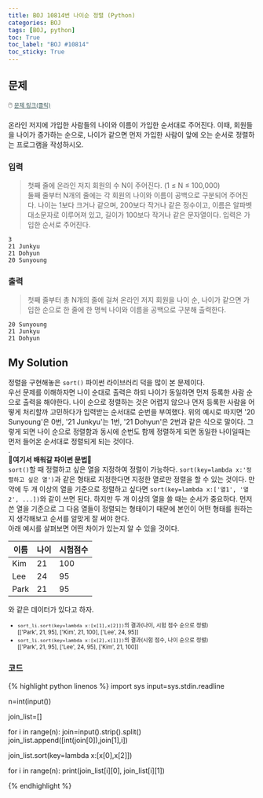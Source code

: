 ```yaml
---
title: BOJ 10814번 나이순 정렬 (Python)
categories: BOJ
tags: [BOJ, python]
toc: True
toc_label: "BOJ #10814"
toc_sticky: True
---
```


## 문제
<span style="font-size:0.9em">:computer_mouse:
<a href='https://www.acmicpc.net/problem/10814' target='_blank' style="color: #2F4F4F; font-size:0.9em">
  문제 링크(클릭)
</a>
</span><br><br>
온라인 저지에 가입한 사람들의 나이와 이름이 가입한 순서대로 주어진다. 이때, 회원들을 나이가 증가하는 순으로, 나이가 같으면 먼저 가입한 사람이 앞에 오는 순서로 정렬하는 프로그램을 작성하시오.

### 입력
> 첫째 줄에 온라인 저지 회원의 수 N이 주어진다. (1 ≤ N ≤ 100,000)<br>
둘째 줄부터 N개의 줄에는 각 회원의 나이와 이름이 공백으로 구분되어 주어진다. 나이는 1보다 크거나 같으며, 200보다 작거나 같은 정수이고, 이름은 알파벳 대소문자로 이루어져 있고, 길이가 100보다 작거나 같은 문자열이다. 입력은 가입한 순서로 주어진다.

```
3
21 Junkyu
21 Dohyun
20 Sunyoung
```

### 출력
> 첫째 줄부터 총 N개의 줄에 걸쳐 온라인 저지 회원을 나이 순, 나이가 같으면 가입한 순으로 한 줄에 한 명씩 나이와 이름을 공백으로 구분해 출력한다.

```
20 Sunyoung
21 Junkyu
21 Dohyun
```

## My Solution
정렬을 구현해놓은 `sort()` 파이썬 라이브러리 덕을 많이 본 문제이다.<br>
우선 문제를 이해하자면 나이 순대로 출력은 하되 나이가 동일하면 먼저 등록한 사람 순으로 출력을 해야한다. 나이 순으로 정렬하는 것은 어렵지 않으나 먼저 등록한 사람을 어떻게 처리할까 고민하다가 입력받는 순서대로 순번을 부여했다. 위의 예시로 따지면 '20 Sunyoung'은 0번, '21 Junkyu'는 1번, '21 Dohyun'은 2번과 같은 식으로 말이다. 그렇게 되면 나이 순으로 정렬함과 동시에 순번도 함께 정렬하게 되면 동일한 나이일때는 먼저 들어온 순서대로 정렬되게 되는 것이다.<br>
.<br>
:memo:**여기서 배워갈 파이썬 문법**:memo:<br>
`sort()`할 때 정렬하고 싶은 열을 지정하여 정렬이 가능하다. `sort(key=lambda x:'정렬하고 싶은 열')`과 같은 형태로 지정한다면 지정한 열로만 정렬을 할 수 있는 것이다. 만약에 두 개 이상의 열을 기준으로 정렬하고 싶다면 `sort(key=lambda x:['열1', '열2', ...])`와 같이 쓰면 된다. 하지만 두 개 이상의 열을 쓸 때는 순서가 중요하다. 먼저 쓴 열을 기준으로 그 다음 열들이 정렬되는 형태이기 때문에 본인이 어떤 형태를 원하는지 생각해보고 순서를 알맞게 잘 써야 한다. <br>아래 예시를 살펴보면 어떤 차이가 있는지 알 수 있을 것이다.

|이름|나이|시험점수|
|---|---|---|
|Kim|21|100|
|Lee|24|95|
|Park|21|95|

와 같은 데이터가 있다고 하자.
<ul style="font-size: 0.8em;">
<li><code>sort_li.sort(key=lambda x:[x[1],x[2]])</code>의 결과(나이, 시험 점수 순으로 정렬)</li>
    [['Park', 21, 95], ['Kim', 21, 100], ['Lee', 24, 95]]
<li><code>sort_li.sort(key=lambda x:[x[2],x[1]])</code>의 결과(시험 점수, 나이 순으로 정렬)</li>
    [['Park', 21, 95], ['Lee', 24, 95], ['Kim', 21, 100]]
</ul>

### 코드
{% highlight python linenos %}
import sys
input=sys.stdin.readline

n=int(input())

join_list=[]

for i in range(n):
    join=input().strip().split()
    join_list.append([int(join[0]),join[1],i])

join_list.sort(key=lambda x:[x[0],x[2]])

for i in range(n):
    print(join_list[i][0], join_list[i][1])

{% endhighlight %}
